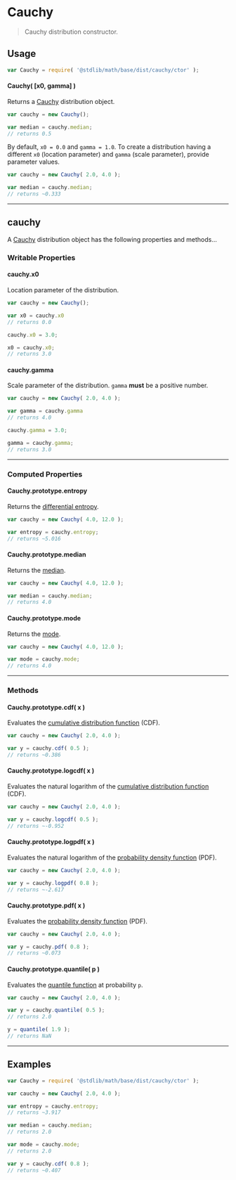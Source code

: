 # Cauchy

> Cauchy distribution constructor.


<!-- Section to include introductory text. Make sure to keep an empty line after the intro `section` element and another before the `/section` close. -->

<section class="intro">

</section>

<!-- /.intro -->

<!-- Package usage documentation. -->

<section class="usage">

## Usage

``` javascript
var Cauchy = require( '@stdlib/math/base/dist/cauchy/ctor' );
```

#### Cauchy( \[x0, gamma\] )

Returns a [Cauchy][cauchy-distribution] distribution object.

``` javascript
var cauchy = new Cauchy();

var median = cauchy.median;
// returns 0.5
```

By default, `x0 = 0.0` and `gamma = 1.0`. To create a distribution having a different `x0` (location parameter) and `gamma` (scale parameter), provide parameter values.

``` javascript
var cauchy = new Cauchy( 2.0, 4.0 );

var median = cauchy.median;
// returns ~0.333
```

---

## cauchy

A [Cauchy][cauchy-distribution] distribution object has the following properties and methods...

### Writable Properties

#### cauchy.x0

Location parameter of the distribution.

``` javascript
var cauchy = new Cauchy();

var x0 = cauchy.x0
// returns 0.0

cauchy.x0 = 3.0;

x0 = cauchy.x0;
// returns 3.0 
```

#### cauchy.gamma

Scale parameter of the distribution. `gamma` __must__ be a positive number.

``` javascript
var cauchy = new Cauchy( 2.0, 4.0 );

var gamma = cauchy.gamma
// returns 4.0

cauchy.gamma = 3.0;

gamma = cauchy.gamma;
// returns 3.0 
```

---

### Computed Properties

#### Cauchy.prototype.entropy

Returns the [differential entropy][entropy].

``` javascript
var cauchy = new Cauchy( 4.0, 12.0 );

var entropy = cauchy.entropy;
// returns ~5.016
```

#### Cauchy.prototype.median

Returns the [median][median].

``` javascript
var cauchy = new Cauchy( 4.0, 12.0 );

var median = cauchy.median;
// returns 4.0
```

#### Cauchy.prototype.mode

Returns the [mode][mode].

``` javascript
var cauchy = new Cauchy( 4.0, 12.0 );

var mode = cauchy.mode;
// returns 4.0
```

---

### Methods

#### Cauchy.prototype.cdf( x )

Evaluates the [cumulative distribution function][cdf] (CDF).

``` javascript
var cauchy = new Cauchy( 2.0, 4.0 );

var y = cauchy.cdf( 0.5 );
// returns ~0.386
```

#### Cauchy.prototype.logcdf( x )

Evaluates the natural logarithm of the [cumulative distribution function][cdf] (CDF).

``` javascript
var cauchy = new Cauchy( 2.0, 4.0 );

var y = cauchy.logcdf( 0.5 );
// returns ~-0.952
```

#### Cauchy.prototype.logpdf( x )

Evaluates the natural logarithm of the [probability density function][pdf] (PDF).

``` javascript
var cauchy = new Cauchy( 2.0, 4.0 );

var y = cauchy.logpdf( 0.8 );
// returns ~-2.617
```

#### Cauchy.prototype.pdf( x )

Evaluates the [probability density function][pdf] (PDF).

``` javascript
var cauchy = new Cauchy( 2.0, 4.0 );

var y = cauchy.pdf( 0.8 );
// returns ~0.073
```

#### Cauchy.prototype.quantile( p )

Evaluates the [quantile function][quantile-function] at probability `p`.

``` javascript
var cauchy = new Cauchy( 2.0, 4.0 );

var y = cauchy.quantile( 0.5 );
// returns 2.0

y = quantile( 1.9 );
// returns NaN
```

</section>

<!-- /.usage -->

<!-- Package usage notes. Make sure to keep an empty line after the `section` element and another before the `/section` close. -->

<section class="notes">

</section>

<!-- /.notes -->

<!-- Package usage examples. -->

---

<section class="examples">

## Examples

``` javascript
var Cauchy = require( '@stdlib/math/base/dist/cauchy/ctor' );

var cauchy = new Cauchy( 2.0, 4.0 );

var entropy = cauchy.entropy;
// returns ~3.917

var median = cauchy.median;
// returns 2.0

var mode = cauchy.mode;
// returns 2.0

var y = cauchy.cdf( 0.8 );
// returns ~0.407
```

</section>

<!-- /.examples -->

<!-- Section to include cited references. If references are included, add a horizontal rule *before* the section. Make sure to keep an empty line after the `section` element and another before the `/section` close. -->

<section class="references">

</section>

<!-- /.references -->

<!-- Section for all links. Make sure to keep an empty line after the `section` element and another before the `/section` close. -->

<section class="links">

[cauchy-distribution]: https://en.wikipedia.org/wiki/Cauchy_distribution

[cdf]: https://en.wikipedia.org/wiki/Cumulative_distribution_function
[pdf]: https://en.wikipedia.org/wiki/Probability_density_function
[quantile-function]: https://en.wikipedia.org/wiki/Quantile_function

[entropy]: https://en.wikipedia.org/wiki/Entropy_%28information_theory%29
[median]: https://en.wikipedia.org/wiki/Median
[mode]: https://en.wikipedia.org/wiki/Mode_%28statistics%29

</section>

<!-- /.links -->
